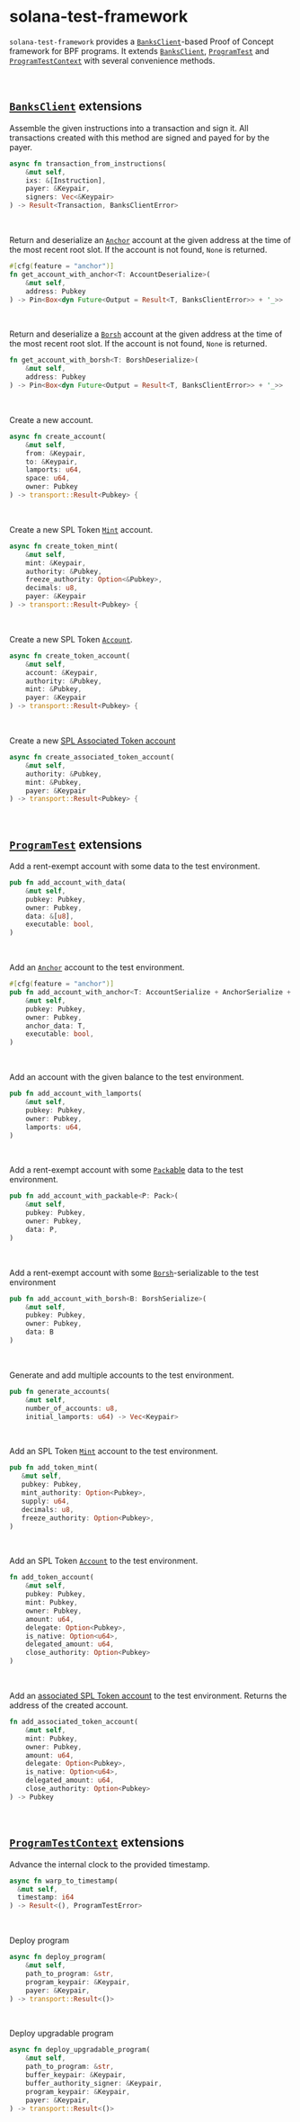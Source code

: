 # solana-test-framework

`solana-test-framework` provides a [`BanksClient`](https://docs.rs/solana-banks-client/latest/solana_banks_client/struct.BanksClient.html)-based Proof of Concept framework for BPF programs.
It extends [`BanksClient`](https://docs.rs/solana-banks-client/latest/solana_banks_client/struct.BanksClient.html),
[`ProgramTest`](https://docs.rs/solana-program-test/latest/solana_program_test/struct.ProgramTest.html)
and [`ProgramTestContext`](https://docs.rs/solana-program-test/latest/solana_program_test/struct.ProgramTestContext.html) with several convenience methods.

&nbsp;
&nbsp;

## [`BanksClient`](https://docs.rs/solana-banks-client/latest/solana_banks_client/struct.BanksClient.html) extensions

Assemble the given instructions into a transaction and sign it.
All transactions created with this method are signed and payed for by the payer.

```rust
async fn transaction_from_instructions(
    &mut self,
    ixs: &[Instruction],
    payer: &Keypair,
    signers: Vec<&Keypair>
) -> Result<Transaction, BanksClientError>
```

&nbsp;

Return and deserialize an [`Anchor`](https://docs.rs/anchor-lang/latest/anchor_lang/trait.AccountDeserialize.html) account at the given address at the time of the most recent root slot.
If the account is not found, `None` is returned.

```rust
#[cfg(feature = "anchor")]
fn get_account_with_anchor<T: AccountDeserialize>(
    &mut self,
    address: Pubkey
) -> Pin<Box<dyn Future<Output = Result<T, BanksClientError>> + '_>>
```

&nbsp;

Return and deserialize a [`Borsh`](https://docs.rs/borsh/latest/borsh/) account at the given address at the time of the most recent root slot.
If the account is not found, `None` is returned.

```rust
fn get_account_with_borsh<T: BorshDeserialize>(
    &mut self,
    address: Pubkey
) -> Pin<Box<dyn Future<Output = Result<T, BanksClientError>> + '_>>
```

&nbsp;

Create a new account.

```rust
async fn create_account(
    &mut self,
    from: &Keypair,
    to: &Keypair,
    lamports: u64,
    space: u64,
    owner: Pubkey
) -> transport::Result<Pubkey> {
```

&nbsp;

Create a new SPL Token [`Mint`](https://docs.rs/spl-token/latest/spl_token/state/struct.Mint.html) account.

```rust
async fn create_token_mint(
    &mut self,
    mint: &Keypair,
    authority: &Pubkey,
    freeze_authority: Option<&Pubkey>,
    decimals: u8,
    payer: &Keypair
) -> transport::Result<Pubkey> {
```

&nbsp;

Create a new SPL Token [`Account`](https://docs.rs/spl-token/latest/spl_token/state/struct.Account.html).

```rust
async fn create_token_account(
    &mut self,
    account: &Keypair,
    authority: &Pubkey,
    mint: &Pubkey,
    payer: &Keypair
) -> transport::Result<Pubkey> {
```

&nbsp;

Create a new [SPL Associated Token account](https://spl.solana.com/associated-token-account)

```rust
async fn create_associated_token_account(
    &mut self,
    authority: &Pubkey,
    mint: &Pubkey,
    payer: &Keypair
) -> transport::Result<Pubkey> {
```

&nbsp;

## [`ProgramTest`](https://docs.rs/solana-program-test/latest/solana_program_test/struct.ProgramTest.html) extensions

Add a rent-exempt account with some data to the test environment.

```rust
pub fn add_account_with_data(
    &mut self,
    pubkey: Pubkey,
    owner: Pubkey,
    data: &[u8],
    executable: bool,
)
```

&nbsp;

Add an [`Anchor`](https://docs.rs/anchor-lang/latest/anchor_lang/attr.account.html) account to the test environment.

```rust
#[cfg(feature = "anchor")]
pub fn add_account_with_anchor<T: AccountSerialize + AnchorSerialize + Discriminator>(
    &mut self,
    pubkey: Pubkey,
    owner: Pubkey,
    anchor_data: T,
    executable: bool,
)
```

&nbsp;

Add an account with the given balance to the test environment.

```rust
pub fn add_account_with_lamports(
    &mut self,
    pubkey: Pubkey,
    owner: Pubkey,
    lamports: u64,
)
```

&nbsp;

Add a rent-exempt account with some [`Pack`able](https://docs.rs/solana-program/latest/solana_program/program_pack/trait.Pack.html) data to the test environment.

```rust
pub fn add_account_with_packable<P: Pack>(
    &mut self,
    pubkey: Pubkey,
    owner: Pubkey,
    data: P,
)
```

&nbsp;

Add a rent-exempt account with some [`Borsh`](https://docs.rs/borsh/latest/borsh/)-serializable to the test environment

```rust
pub fn add_account_with_borsh<B: BorshSerialize>(
    &mut self,
    pubkey: Pubkey,
    owner: Pubkey,
    data: B
)
```

&nbsp;

Generate and add multiple accounts to the test environment.

```rust
pub fn generate_accounts(
    &mut self,
    number_of_accounts: u8,
    initial_lamports: u64) -> Vec<Keypair>
```

&nbsp;

Add an SPL Token [`Mint`](https://docs.rs/spl-token/latest/spl_token/state/struct.Mint.html) account to the test environment.

```rust
pub fn add_token_mint(
   &mut self,
   pubkey: Pubkey,
   mint_authority: Option<Pubkey>,
   supply: u64,
   decimals: u8,
   freeze_authority: Option<Pubkey>,
)
```

&nbsp;

Add an SPL Token [`Account`](https://docs.rs/spl-token/latest/spl_token/state/struct.Account.html) to the test environment.

```rust
fn add_token_account(
    &mut self,
    pubkey: Pubkey,
    mint: Pubkey,
    owner: Pubkey,
    amount: u64,
    delegate: Option<Pubkey>,
    is_native: Option<u64>,
    delegated_amount: u64,
    close_authority: Option<Pubkey>
)
```

&nbsp;

Add an [associated SPL Token account](https://spl.solana.com/associated-token-account) to the test environment.
Returns the address of the created account.

```rust
fn add_associated_token_account(
    &mut self,
    mint: Pubkey,
    owner: Pubkey,
    amount: u64,
    delegate: Option<Pubkey>,
    is_native: Option<u64>,
    delegated_amount: u64,
    close_authority: Option<Pubkey>
) -> Pubkey
```

&nbsp;

## [`ProgramTestContext`](https://docs.rs/solana-program-test/latest/solana_program_test/struct.ProgramTestContext.html) extensions

Advance the internal clock to the provided timestamp.

```rust
async fn warp_to_timestamp(
  &mut self,
  timestamp: i64
) -> Result<(), ProgramTestError>
```

&nbsp;

Deploy program

```rust
async fn deploy_program(
    &mut self,
    path_to_program: &str,
    program_keypair: &Keypair,
    payer: &Keypair,
) -> transport::Result<()>
```

&nbsp;

Deploy upgradable program

```rust
async fn deploy_upgradable_program(
    &mut self,
    path_to_program: &str,
    buffer_keypair: &Keypair,
    buffer_authority_signer: &Keypair,
    program_keypair: &Keypair,
    payer: &Keypair,
) -> transport::Result<()>
```

&nbsp;
